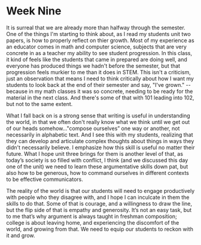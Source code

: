 Week Nine
=========

It is surreal that we are already more than halfway through the semester. One of the things I'm starting to think about, as I read my students unit two papers, is how to properly reflect on thier growth. Most of my experience as an educator comes in math and computer science, subjects that are very concrete in as a teacher my ability to see student progression. In this class, it kind of feels like the students that came in prepared are doing well, and everyone has produced things we hadn't before the semester, but that progression feels murkier to me than it does in STEM. This isn't a criticism, just an observation that means I need to think critically about how I want my students to look back at the end of their semester and say, "I've grown." -- because in my math classes it was so concrete, needing to be ready for the material in the next class. And there's some of that with 101 leading into 102, but not to the same extent.

What I fall back on is a strong sense that writing is useful in understanding the world, in that we often don't really know what we think until we get out of our heads somehow..."compose ourselves” one way or another, not necessarily in alphabetic text. And I see this with my students, realizing that they can develop and articulate complex thoughts about things in ways they didn't necessarily believe. I emphasize how this skill is useful no matter their future. What I hope unit three brings for them is another level of that, as today’s society is so filled with conflict, I think (and we discussed this day one of the unit) we need to learn these argumentative skills down pat, but also how to be generous, how to command ourselves in different contexts to be effective communicators.

The reality of the world is that our students will need to engage productively with people who they disagree with, and I hope I can inculcate in them the skills to do that. Some of that is courage, and a willingness to draw the line, but the flip side of that is empathy and generosity. It’s not an easy task, but to me that’s why argument is always taught in freshman composition; college is about leaving home, and experiencing the discomfort of the world, and growing from that. We need to equip our students to reckon with it and grow. 

